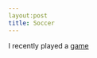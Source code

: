 ```yaml
---
layout:post
title: Soccer
---
```


I recently played a [game](http://instagram.com/p/ZgxGMYIgOX/?modal=true)
